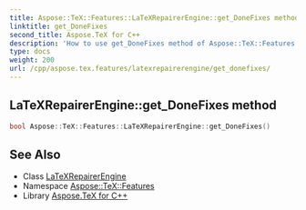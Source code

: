 ```yaml
---
title: Aspose::TeX::Features::LaTeXRepairerEngine::get_DoneFixes method
linktitle: get_DoneFixes
second_title: Aspose.TeX for C++
description: 'How to use get_DoneFixes method of Aspose::TeX::Features::LaTeXRepairerEngine class in C++.'
type: docs
weight: 200
url: /cpp/aspose.tex.features/latexrepairerengine/get_donefixes/
---
```

## LaTeXRepairerEngine::get_DoneFixes method




```cpp
bool Aspose::TeX::Features::LaTeXRepairerEngine::get_DoneFixes()
```

## See Also

* Class [LaTeXRepairerEngine](../)
* Namespace [Aspose::TeX::Features](../../)
* Library [Aspose.TeX for C++](../../../)

